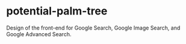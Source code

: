 # potential-palm-tree
Design of the front-end for Google Search, Google Image Search, and Google Advanced Search.
